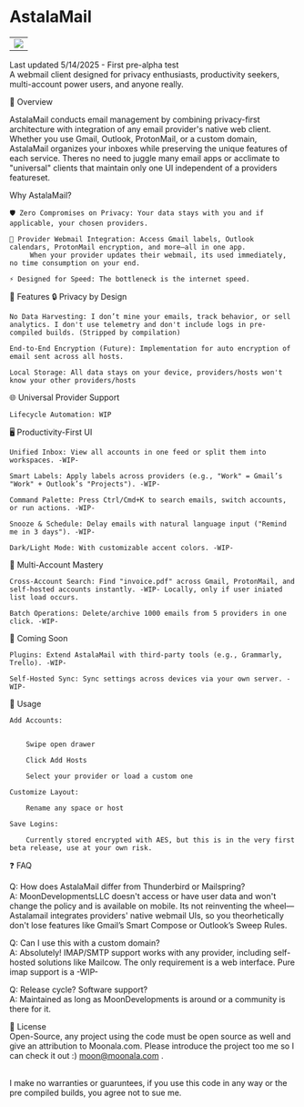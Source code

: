 # AstalaMail 
<table>
  <tr>
    <td>
      <img src="https://assets.zyrosite.com/cdn-cgi/image/format=auto,w=140,h=345,fit=crop/m5KMD6loVNFzveb4/mailnala-main-screenshot-Y4LDW5DE8gHW3JJg.png">
    </td>
  </tr>
</table>

Last updated 5/14/2025 - First pre-alpha test<br>
A webmail client designed for privacy enthusiasts, productivity seekers, multi-account power users, and anyone really.

🌟 Overview

AstalaMail conducts email management by combining privacy-first architecture with integration of any email provider's native web client. Whether you use Gmail, Outlook, ProtonMail, or a custom domain, AstalaMail organizes your inboxes while preserving the unique features of each service. Theres no need to juggle many email apps or acclimate to "universal" clients that maintain only one UI independent of a providers featureset.

Why AstalaMail?

    🛡️ Zero Compromises on Privacy: Your data stays with you and if applicable, your chosen providers.

    🚀 Provider Webmail Integration: Access Gmail labels, Outlook calendars, ProtonMail encryption, and more—all in one app.
         When your provider updates their webmail, its used immediately, no time consumption on your end.

    ⚡ Designed for Speed: The bottleneck is the internet speed.

🎯 Features
🔒 Privacy by Design

    No Data Harvesting: I don’t mine your emails, track behavior, or sell analytics. I don't use telemetry and don't include logs in pre-compiled builds. (Stripped by compilation)

    End-to-End Encryption (Future): Implementation for auto encryption of email sent across all hosts.

    Local Storage: All data stays on your device, providers/hosts won't know your other providers/hosts

🌐 Universal Provider Support

    Lifecycle Automation: WIP

🖥️ Productivity-First UI

    Unified Inbox: View all accounts in one feed or split them into workspaces. -WIP-

    Smart Labels: Apply labels across providers (e.g., "Work" = Gmail’s "Work" + Outlook’s "Projects"). -WIP-

    Command Palette: Press Ctrl/Cmd+K to search emails, switch accounts, or run actions. -WIP-

    Snooze & Schedule: Delay emails with natural language input ("Remind me in 3 days"). -WIP-

    Dark/Light Mode: With customizable accent colors. -WIP-

🔄 Multi-Account Mastery

    Cross-Account Search: Find "invoice.pdf" across Gmail, ProtonMail, and self-hosted accounts instantly. -WIP- Locally, only if user iniated list load occurs.

    Batch Operations: Delete/archive 1000 emails from 5 providers in one click. -WIP-

🚧 Coming Soon

    Plugins: Extend AstalaMail with third-party tools (e.g., Grammarly, Trello). -WIP-

    Self-Hosted Sync: Sync settings across devices via your own server. -WIP-


📖 Usage

    Add Accounts:


        Swipe open drawer
        
        Click Add Hosts

        Select your provider or load a custom one

    Customize Layout:
        
        Rename any space or host

    Save Logins:

        Currently stored encrypted with AES, but this is in the very first beta release, use at your own risk.


❓ FAQ

Q: How does AstalaMail differ from Thunderbird or Mailspring? <br>
A: MoonDevelopmentsLLC doesn't access or have user data and won't change the policy and is available on mobile. Its not reinventing the wheel—Astalamail integrates providers' native webmail UIs, so you theorhetically don't lose features like Gmail’s Smart Compose or Outlook’s Sweep Rules. 

Q: Can I use this with a custom domain?<br>
A: Absolutely! IMAP/SMTP support works with any provider, including self-hosted solutions like Mailcow. The only requirement is a web interface. Pure imap support is a -WIP-

Q: Release cycle? Software support? <br>
A: Maintained as long as MoonDevelopments is around or a community is there for it. 

📜 License <br>
Open-Source, any project using the code must be open source as well and give an attribution to Moonala.com. Please introduce the project too me so I can check it out :) moon@moonala.com . 



<br> I make no warranties or guaruntees, if you use this code in any way or the pre compiled builds, you agree not to sue me.

